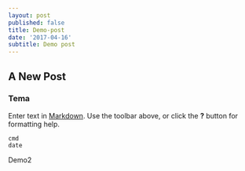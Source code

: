 ```yaml
---
layout: post
published: false
title: Demo-post
date: '2017-04-16'
subtitle: Demo post
---
```

## A New Post

### Tema 

Enter text in [Markdown](http://daringfireball.net/projects/markdown/). Use the toolbar above, or click the **?** button for formatting help.

```
cmd 
date
```

Demo2

